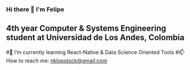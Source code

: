 ### Hi there 👋 I'm Felipe
## 4th year Computer & Systems Engineering student at Universidad de Los Andes, Colombia
#🌱 I’m currently learning React-Native & Data Science Oriented Tools
#📫 How to reach me: nklopstock@gmail.com
<!--
**Felipe34515/Felipe34515** is a ✨ _special_ ✨ repository because its `README.md` (this file) appears on your GitHub profile.

Here are some ideas to get you started:

- 🔭 I’m currently working on ...
- 🌱 I’m currently learning ...
- 👯 I’m looking to collaborate on ...
- 🤔 I’m looking for help with ...
- 💬 Ask me about ...
- 📫 How to reach me: ...
- 😄 Pronouns: ...
- ⚡ Fun fact: ...
-->
